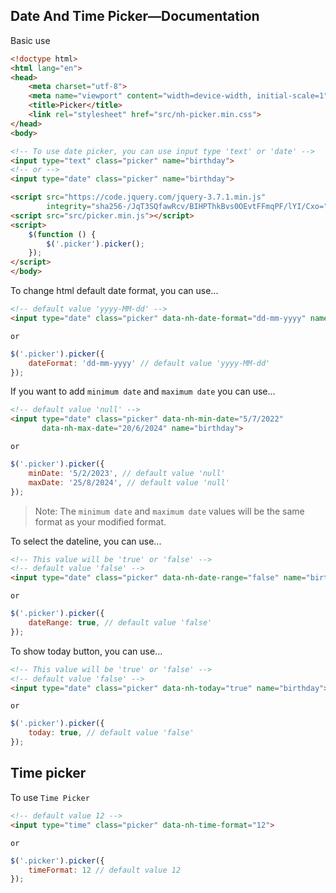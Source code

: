 
## Date And Time Picker—Documentation

Basic use

```html
<!doctype html>
<html lang="en">
<head>
    <meta charset="utf-8">
    <meta name="viewport" content="width=device-width, initial-scale=1">
    <title>Picker</title>
    <link rel="stylesheet" href="src/nh-picker.min.css">
</head>
<body>

<!-- To use date picker, you can use input type 'text' or 'date' -->
<input type="text" class="picker" name="birthday">
<!-- or -->
<input type="date" class="picker" name="birthday">

<script src="https://code.jquery.com/jquery-3.7.1.min.js"
        integrity="sha256-/JqT3SQfawRcv/BIHPThkBvs0OEvtFFmqPF/lYI/Cxo=" crossorigin="anonymous"></script>
<script src="src/picker.min.js"></script>
<script>
    $(function () {
        $('.picker').picker();
    });
</script>
</body>
```

To change html default date format, you can use...

```html
<!-- default value 'yyyy-MM-dd' -->
<input type="date" class="picker" data-nh-date-format="dd-mm-yyyy" name="birthday">
```

```or```

```javascript
$('.picker').picker({
    dateFormat: 'dd-mm-yyyy' // default value 'yyyy-MM-dd'
});
```

If you want to add ```minimum date``` and ```maximum date``` you can use...

```html
<!-- default value 'null' -->
<input type="date" class="picker" data-nh-min-date="5/7/2022"
       data-nh-max-date="20/6/2024" name="birthday">
```

```or```

```javascript
$('.picker').picker({
    minDate: '5/2/2023', // default value 'null'
    maxDate: '25/8/2024', // default value 'null'
});
```

> Note: The ```minimum date``` and ```maximum date``` values will be the same format as your modified format.

To select the dateline, you can use...

```html
<!-- This value will be 'true' or 'false' -->
<!-- default value 'false' -->
<input type="date" class="picker" data-nh-date-range="false" name="birthday">
```

```or```

```javascript
$('.picker').picker({
    dateRange: true, // default value 'false'
});
```

To show today button, you can use...

```html
<!-- This value will be 'true' or 'false' -->
<!-- default value 'false' -->
<input type="date" class="picker" data-nh-today="true" name="birthday">
```

```or```

```javascript
$('.picker').picker({
    today: true, // default value 'false'
});
```
## Time picker

To use ```Time Picker```

```html
<!-- default value 12 -->
<input type="time" class="picker" data-nh-time-format="12">
```

```or```

```javascript
$('.picker').picker({
    timeFormat: 12 // default value 12
});
```